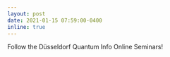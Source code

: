 ```yaml
---
layout: post
date: 2021-01-15 07:59:00-0400
inline: true
---
```


Follow the Düsseldorf Quantum Info Online Seminars! 

